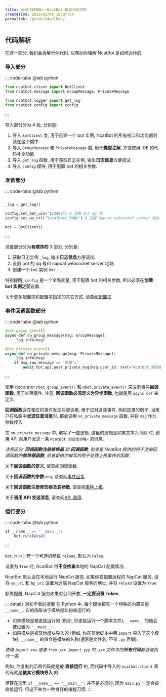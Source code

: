 ```yaml
---
title: 示例代码解析——NcatBot 是如何运作的 
createTime: 2025/02/08 10:07:54
permalink: /guide/k4qzlkxe/
---
```



## 代码解析

在这一部分, 我们会拆解示例代码, 以帮助你理解 NcatBot 是如何运作的.

### 导入部分

::: code-tabs
@tab python
```python
from ncatbot.client import BotClient
from ncatbot.message import GroupMessage, PrivateMessage

from ncatbot.logger import get_log
from ncatbot.config import config
```
:::

导入部分分为 4 段, 分别是:

1. 导入 `BotClient` 类, 用于创建一个 bot 实例, NcatBot 的所有接口和功能都封装在这个类中.
2. 导入 `GroupMessage` 和 `PrivateMessage` 类, 用于**类型注解**, 方便使用 IDE 的代码补全功能.
3. 导入 `get_log` 函数, 用于获取日志实例, 输出**日志信息**方便调试.
4. 导入 `config` 模块, 用于配置 bot 的相关参数.

### 准备部分

::: code-tabs
@tab python
```python

_log = get_log()

config.set_bot_uin("123456") # 设置 bot qq 号
config.set_ws_uri("localhost:3001") # 设置 napcat websocket server 地址

bot = BotClient()
```
:::

准备部分分为**有顺序的** 3 部分, 分别是:

1. 获取日志实例 `_log`, 输出**日志信息**方便调试.
2. 设置 bot 的 qq 号和 napcat websocket server 地址.
3. 创建一个 bot 实例 `bot`.

特别提醒, `config` 是一个全局变量, 用于配置 bot 的相关参数, 所以必须在**创建 bot 实例之前**设置.

关于更多配置项和配置项指定的其它方式, 请查阅[配置项](../2.%20配置文件.md)

### 事件回调函数部分

::: code-tabs
@tab python
```python
@bot.group_event()
async def on_group_message(msg: GroupMessage):
    _log.info(msg)

@bot.private_event()
async def on_private_message(msg: PrivateMessage):
    _log.info(msg)
    if msg.raw_message == '测试':
        await bot.api.post_private_msg(msg.user_id, text="NcatBot 测试成功喵~")
```
:::

使用 decorator `@bot.group_event()` 和 `@bot.private_event()` 来注册事件**回调函数**, 用于处理事件. 注意, **回调函数必须定义为异步函数**, 也就是用 `async def` 来定义.

**回调函数**会在相应的事件发生后被调用, 用于应对这些事件, 例如这里的例子, 当用户在私聊中**发送任意消息**时, 都会调用 `on_private_message` 函数, 并将 `msg` 作为参数传入.

在 `on_private_message` 中, 编写了一些逻辑, 这里的逻辑是如果文本为 `测试` 时, 调用 API 向用户发送一条 `NcatBot 测试成功喵~` 的消息.

*注意区分: **回调函数注册修饰器** 和 **回调函数**, 前者是 NcatBot 提供的用于注册回调函数的**修饰器函数**, 后者是由你编写的用于处理上报事件的函数.*

关于**回调函数的定义**, 请查阅[回调函数](../3.%20事件处理/1.%20回调函数.md).

关于**回调函数的参数** `msg`, 请查阅[事件回复](../3.%20事件处理/3.%20事件回复.md).

关于**回调函数注册修饰器及其参数**, 请查阅[事件上报](../3.%20事件处理/2.%20事件上报.md).

关于**调用 API 发送消息**, 请查阅[API 调用](../4.%20API%20参考/1.%20API%20调用.md).


### 运行部分

::: code-tabs
@tab python
```python
if __name__ == '__main__':
    bot.run(False)
```
:::

`bot.run()` 有一个可选的参数 `reload`, 默认为 `False`.

设置为 `True` 时, NcatBot 将**不会检查**本地的 NapCat 配置情况.

NcatBot 默认会在本地运行 NapCat 服务, 如果你要配置远程的 NapCat 服务, 请将 `ws_uri` 和 `hp_uri` 设置为远端 NapCat 服务的地址, 并将 `reload` 设置为 `True`.

额外提醒, NapCat 服务如果对公网开放, **一定要设置 Token**.

::: details 对初学者的提醒
在 Python 中, 每个模块都有一个特殊的内置变量 `__name__`. 它的值取决于模块是如何被运行的:

- 如果模块是被直接运行的 (例如, 你直接运行一个脚本文件), `__name__` 的值会被设置为 `'__main__'`.
- 如果模块是被其他模块导入的 (例如, 你在其他脚本中用 `import` 导入了这个模块), `__name__` 的值会是模块的名称(通常是文件名, 不带 `.py` 后缀).

*使用 `import xxx` 或者  `from xxx import yyy` 时, `xxx` 文件中的**所有代码**都会被执行一遍.*

例如, 你复制的示例代码就是被 **直接运行** 的, 而代码中导入的 `ncatbot.client` 等代码就是**被其它模块导入** 的.

尽管在这里 `if __name__ == '__main__':` 并不是必须的, 因为 `main.py` 一定会被直接运行, 但这不失为一种良好的编程习惯.
:::